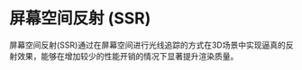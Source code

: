 # 屏幕空间反射 (SSR)

屏幕空间反射(SSR)通过在屏幕空间进行光线追踪的方式在3D场景中实现逼真的反射效果，能够在增加较少的性能开销的情况下显著提升渲染质量。


<div class="showcase" case="tut-49"></div>

